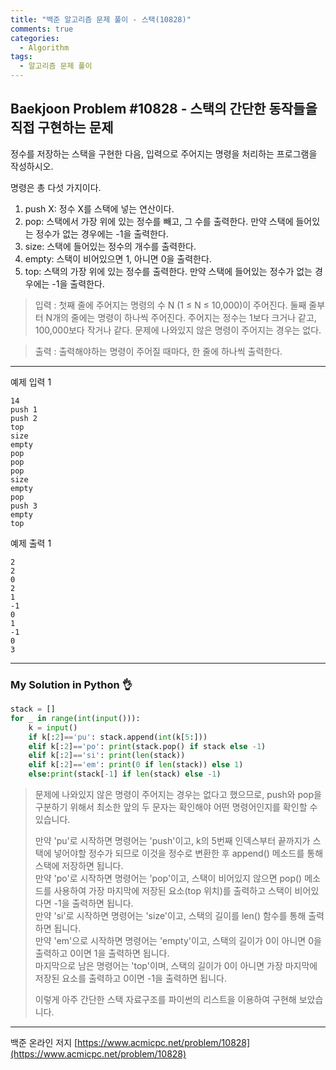 ```yaml
---
title: "백준 알고리즘 문제 풀이 - 스택(10828)"
comments: true
categories:
  - Algorithm
tags:
  - 알고리즘 문제 풀이
---
```


## Baekjoon Problem #10828 - 스택의 간단한 동작들을 직접 구현하는 문제

정수를 저장하는 스택을 구현한 다음, 입력으로 주어지는 명령을 처리하는 프로그램을 작성하시오.

명령은 총 다섯 가지이다.

1. push X: 정수 X를 스택에 넣는 연산이다.
2. pop: 스택에서 가장 위에 있는 정수를 빼고, 그 수를 출력한다. 만약 스택에 들어있는 정수가 없는 경우에는 -1을 출력한다.
3. size: 스택에 들어있는 정수의 개수를 출력한다.
4. empty: 스택이 비어있으면 1, 아니면 0을 출력한다.
5. top: 스택의 가장 위에 있는 정수를 출력한다. 만약 스택에 들어있는 정수가 없는 경우에는 -1을 출력한다.

> 입력
> : 첫째 줄에 주어지는 명령의 수 N (1 ≤ N ≤ 10,000)이 주어진다. 둘째 줄부터 N개의 줄에는 명령이 하나씩 주어진다. 주어지는 정수는 1보다 크거나 같고, 100,000보다 작거나 같다. 문제에 나와있지 않은 명령이 주어지는 경우는 없다.

> 출력
> : 출력해야하는 명령이 주어질 때마다, 한 줄에 하나씩 출력한다.

***
예제 입력 1
```
14
push 1
push 2
top
size
empty
pop
pop
pop
size
empty
pop
push 3
empty
top
```
예제 출력 1
```
2
2
0
2
1
-1
0
1
-1
0
3
```

***
### My Solution in Python :ok_hand:

```python
stack = []
for _ in range(int(input())):
    k = input()
    if k[:2]=='pu': stack.append(int(k[5:]))
    elif k[:2]=='po': print(stack.pop() if stack else -1)
    elif k[:2]=='si': print(len(stack))
    elif k[:2]=='em': print(0 if len(stack)) else 1)
    else:print(stack[-1] if len(stack) else -1)
```

> 문제에 나와있지 않은 명령이 주어지는 경우는 없다고 했으므로, push와 pop을 구분하기 위해서 최소한 앞의 두 문자는 확인해야 어떤 명령어인지를 확인할 수 있습니다.
>
> 만약 'pu'로 시작하면 명령어는 'push'이고, k의 5번째 인덱스부터 끝까지가 스택에 넣어야할 정수가 되므로 이것을 정수로 변환한 후 append() 메소드를 통해 스택에 저장하면 됩니다.  
> 만약 'po'로 시작하면 명령어는 'pop'이고, 스택이 비어있지 않으면 pop() 메소드를 사용하여 가장 마지막에 저장된 요소(top 위치)를 출력하고 스택이 비어있다면 -1을 출력하면 됩니다.  
> 만약 'si'로 시작하면 명령어는 'size'이고, 스택의 길이를 len() 함수를 통해 출력하면 됩니다.  
> 만약 'em'으로 시작하면 명령어는 'empty'이고, 스택의 길이가 0이 아니면 0을 출력하고 0이면 1을 출력하면 됩니다.  
> 마지막으로 남은 명령어는 'top'이며, 스택의 길이가 0이 아니면 가장 마지막에 저장된 요소를 출력하고 0이면 -1을 출력하면 됩니다.
>
> 이렇게 아주 간단한 스택 자료구조를 파이썬의 리스트을 이용하여 구현해 보았습니다.

***
백준 온라인 저지 [https://www.acmicpc.net/problem/10828](https://www.acmicpc.net/problem/10828)
